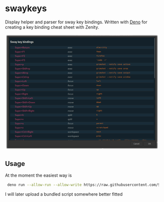# swaykeys

Display helper and parser for sway key bindings. Written with [Deno](https://deno.land/) for creating a key binding cheat sheet with Zenity.

![swk](./swk.png)

## Usage

At the moment the easiest way is

```sh
 deno run --allow-run --allow-write https://raw.githubusercontent.com/SirJson/swaykeys/trunk/main.ts
 ```

I will later upload a bundled script somewhere better fitted
